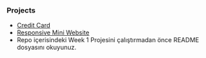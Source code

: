 ### Projects

- [Credit Card](https://creditt-cardd.netlify.app/)  
- [Responsive Mini Website](https://ipadss.netlify.app/)
- Repo içerisindeki Week 1 Projesini çalıştırmadan önce README dosyasını okuyunuz.
